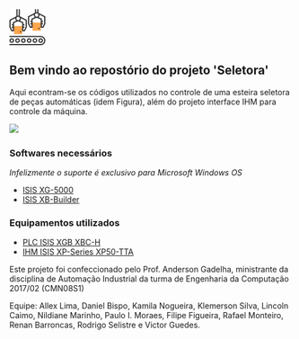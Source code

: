 <img src="https://github.com/allexlima/SeletoraRepo/blob/master/imgs/icon.png?raw=true" width=64>

## Bem vindo ao repostório do projeto 'Seletora'

Aqui econtram-se os códigos utilizados no controle de uma esteira seletora de peças automáticas (idem Figura), além do projeto interface IHM para controle da máquina.

![](https://github.com/allexlima/SeletoraRepo/blob/master/imgs/m00.png?raw=true)

### Softwares necessários
_Infelizmente o suporte é exclusivo para Microsoft Windows OS_

- [ISIS XG-5000](http://www.lsis.com/support/download/detail.aspx?c=3386)
- [ISIS XB-Builder](http://www.lsis.com/support/download/detail.aspx?c=3190)

### Equipamentos utilizados
- [PLC ISIS XGB XBC-H](https://www.google.com.br/search?rlz=1C1CHBD_enBR769BR769&biw=1366&bih=672&tbm=isch&sa=1&ei=YDb_WbeOHoLHwATw7IOYCQ&q=XGB+XBC-H&oq=XGB+XBC-H&gs_l=psy-ab.3...58477.69304.0.70402.3.3.0.0.0.0.313.605.0j2j0j1.3.0....0...1.1.64.psy-ab..0.0.0....0.7dTG6bcLjNE#imgrc=SP8L3EdDCXQMFM:)
- [IHM ISIS XP-Series XP50-TTA](https://www.google.com.br/search?rlz=1C1CHBD_enBR769BR769&biw=1366&bih=672&tbm=isch&sa=1&ei=qDb_WbbSEYSZwgTu6YqoAQ&q=IHM+XP-Series+XP50-TTA&oq=IHM+XP-Series+XP50-TTA&gs_l=psy-ab.3...223989.238436.0.238690.24.23.1.0.0.0.239.2288.0j13j1.14.0....0...1.1.64.psy-ab..9.3.521...0.0.SJeOwFd7LIQ#imgrc=CH-KBqbdV-xySM:)

Este projeto foi confeccionado pelo Prof. Anderson Gadelha, ministrante da disciplina de Automação Industrial da turma de Engenharia da Computação 2017/02 (CMN08S1)

Equipe: Allex Lima, Daniel Bispo, Kamila Nogueira, Klemerson Silva, Lincoln Caimo, Nildiane Marinho, Paulo I. Moraes, Filipe Figueira, Rafael Monteiro, Renan Barroncas, Rodrigo Selistre e Victor Guedes.  
